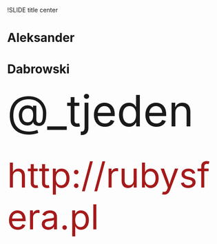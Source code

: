!SLIDE title center

# Aleksander #
# Dabrowski #

<div class="folk_solid" style="font-size: 100px; margin-bottom: 40px">
  @_tjeden
</div>

<div class="folk_solid" style="font-size: 80px; color: #A51A1A">
http://rubysfera.pl
</div>
